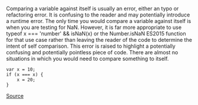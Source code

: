 Comparing a variable against itself is usually an error, either an typo or refactoring error. It is confusing to the reader and may potentially introduce a runtime error. The only time you would compare a variable against itself is when you are testing for NaN. However, it is far more appropriate to use typeof x === 'number' && isNaN(x) or the Number.isNaN ES2015 function for that use case rather than leaving the reader of the code to determine the intent of self comparison. This error is raised to highlight a potentially confusing and potentially pointless piece of code. There are almost no situations in which you would need to compare something to itself.

```
var x = 10;
if (x === x) { 
    x = 20;
}
```

[Source](http://eslint.org/docs/rules/no-self-compare)
